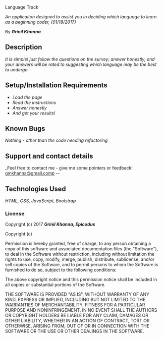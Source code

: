 Language Track

_An applicaiton designed to assist you in deciding which language to learn as a beginning coder, {01/18/2017}_

By _**Grinil Khanna**_

## Description

_It is simple! just follow the questions on the survey; answer honestly, and your answers will be rated to suggesting which language may be the best to undergo._

## Setup/Installation Requirements

* _Load the page_
* _Read the instructions_
* _Answer honestly_
* _And get your results!_

## Known Bugs

_Nothing - other than the code needing refactoring_

## Support and contact details

_Feel free to contact me - give me some pointers or feedback!
gmkhanna@gmail.comp  --

## Technologies Used

_HTML, CSS, JavaScript, Bootstrap_

### License

Copyright (c) 2017 **_Grinil Khanna, Epicodus_**

Copyright (c) <year> <copyright holders>

Permission is hereby granted, free of charge, to any person obtaining a copy
of this software and associated documentation files (the "Software"), to deal
in the Software without restriction, including without limitation the rights
to use, copy, modify, merge, publish, distribute, sublicense, and/or sell
copies of the Software, and to permit persons to whom the Software is
furnished to do so, subject to the following conditions:

The above copyright notice and this permission notice shall be included in all
copies or substantial portions of the Software.

THE SOFTWARE IS PROVIDED "AS IS", WITHOUT WARRANTY OF ANY KIND, EXPRESS OR
IMPLIED, INCLUDING BUT NOT LIMITED TO THE WARRANTIES OF MERCHANTABILITY,
FITNESS FOR A PARTICULAR PURPOSE AND NONINFRINGEMENT. IN NO EVENT SHALL THE
AUTHORS OR COPYRIGHT HOLDERS BE LIABLE FOR ANY CLAIM, DAMAGES OR OTHER
LIABILITY, WHETHER IN AN ACTION OF CONTRACT, TORT OR OTHERWISE, ARISING FROM,
OUT OF OR IN CONNECTION WITH THE SOFTWARE OR THE USE OR OTHER DEALINGS IN THE
SOFTWARE.

